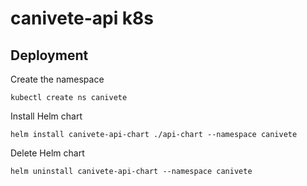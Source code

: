 # canivete-api k8s

## Deployment

Create the namespace

```
kubectl create ns canivete
```

Install Helm chart

```
helm install canivete-api-chart ./api-chart --namespace canivete
```

Delete Helm chart

```
helm uninstall canivete-api-chart --namespace canivete
```
